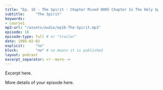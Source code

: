 ```yaml
---
title: "Ep. 16 - The Spirit - Chapter Mixed 0005 Chapter Iv The Holy Spirit In The Old Testament The H"
subtitle:     "The Spirit"
keywords:
- course1
mp3-url: "/assets/audio/ep16-The-Spirit.mp3"
episode: 16
episode-type: full # or "trailer"
date: 1995-02-02
explicit:     "no"
block:        "no" # no means it is published
layout: podcast
excerpt_separator: <!--more-->
---
```

Excerpt here.
<!--more-->

More details of your episode here.
